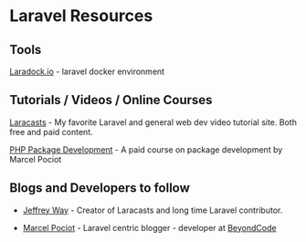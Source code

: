 # Laravel Resources

## Tools

[Laradock.io](https://laradock.io/) - laravel docker environment

## Tutorials / Videos / Online Courses

[Laracasts](https://laracasts.com) - My favorite Laravel and general web dev video tutorial site. Both free and paid content. 

[PHP Package Development](https://phppackagedevelopment.com/) - A paid course on package development by Marcel Pociot

## Blogs and Developers to follow

- [Jeffrey Way](https://github.com/JeffreyWay) - Creator of Laracasts and long time Laravel contributor. 

- [Marcel Pociot](https://pociot.dev/) - Laravel centric blogger - developer at  [BeyondCode](https://beyondco.de/)
